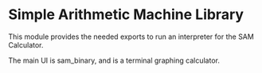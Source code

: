 # Simple Arithmetic Machine Library

This module provides the needed exports to run an interpreter for the SAM Calculator.

The main UI is sam_binary, and is a terminal graphing calculator.